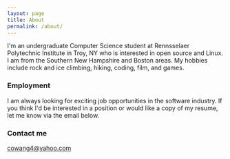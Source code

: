 ```yaml
---
layout: page
title: About
permalink: /about/
---
```


I'm an undergraduate Computer Science student at Rennsselaer Polytechnic Institute in Troy, NY who is interested in open source and Linux. I am from the Southern New Hampshire and Boston areas. My hobbies include rock and ice climbing, hiking,
coding, film, and games.

### Employment

I am always looking for exciting job opportunities in the software industry.
If you think I'd be interested in a position or would like a copy of my resume, let me know via the email below.

### Contact me

[cowang4@yahoo.com](mailto:cowang4@yahoo.com)
